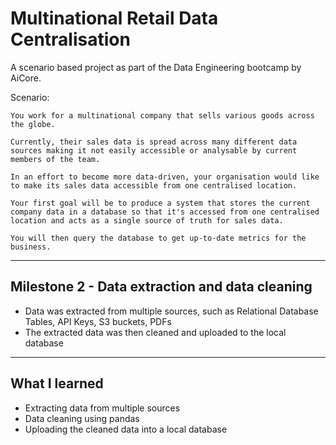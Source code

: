 # Multinational Retail Data Centralisation

A scenario based project as part of the Data Engineering bootcamp by AiCore.

Scenario:

    You work for a multinational company that sells various goods across the globe.

    Currently, their sales data is spread across many different data sources making it not easily accessible or analysable by current members of the team.

    In an effort to become more data-driven, your organisation would like to make its sales data accessible from one centralised location.

    Your first goal will be to produce a system that stores the current company data in a database so that it's accessed from one centralised location and acts as a single source of truth for sales data.

    You will then query the database to get up-to-date metrics for the business.

---

## Milestone 2 - Data extraction and data cleaning

- Data was extracted from multiple sources, such as Relational Database Tables, API Keys, S3 buckets, PDFs
- The extracted data was then cleaned and uploaded to the local database

---

## What I learned

- Extracting data from multiple sources
- Data cleaning using pandas
- Uploading the cleaned data into a local database
